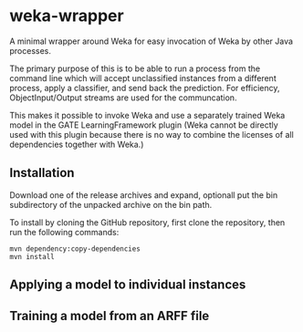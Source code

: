 # weka-wrapper

A minimal wrapper around Weka for easy invocation of Weka by other Java processes.

The primary purpose of this is to be able to run a process from the command line which will accept
unclassified instances from a different process, apply a classifier, and send back the 
prediction. For efficiency, ObjectInput/Output streams are used for the communcation.

This makes it possible to invoke Weka and use a separately trained Weka model in the 
GATE LearningFramework plugin (Weka cannot be directly used with this plugin because 
there is no way to combine the licenses of all dependencies together with Weka.)

## Installation

Download one of the release archives and expand, optionall put the bin subdirectory of
the unpacked archive on the bin path.

To install by cloning the GitHub repository, first clone the repository, then run the
following commands:
````
mvn dependency:copy-dependencies
mvn install
````

## Applying a model to individual instances

## Training a model from an ARFF file
